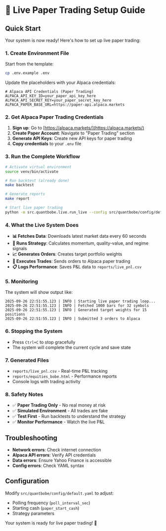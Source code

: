 # 🚀 Live Paper Trading Setup Guide

## Quick Start

Your system is now ready! Here's how to set up live paper trading:

### 1. Create Environment File

Start from the template:

```bash
cp .env.example .env
```

Update the placeholders with your Alpaca credentials:

```env
# Alpaca API Credentials (Paper Trading)
ALPACA_API_KEY_ID=your_paper_api_key_here
ALPACA_API_SECRET_KEY=your_paper_secret_key_here
ALPACA_PAPER_BASE_URL=https://paper-api.alpaca.markets
```

### 2. Get Alpaca Paper Trading Credentials

1. **Sign up**: Go to [https://alpaca.markets/](https://alpaca.markets/)
2. **Create Paper Account**: Navigate to "Paper Trading" section
3. **Generate API Keys**: Create new API keys for paper trading
4. **Copy credentials** to your `.env` file

### 3. Run the Complete Workflow

```bash
# Activate virtual environment
source venv/bin/activate

# Run backtest (already done)
make backtest

# Generate reports
make report

# Start live paper trading
python -m src.quantbobe.live.run_live --config src/quantbobe/config/default.yaml
```

### 4. What the Live System Does

- **📊 Fetches Data**: Downloads latest market data every 60 seconds
- **🧠 Runs Strategy**: Calculates momentum, quality-value, and regime signals
- **📈 Generates Orders**: Creates target portfolio weights
- **💼 Executes Trades**: Sends orders to Alpaca paper trading
- **📋 Logs Performance**: Saves P&L data to `reports/live_pnl.csv`

### 5. Monitoring

The system will show output like:
```
2025-09-26 22:51:55.123 | INFO | Starting live paper trading loop...
2025-09-26 22:51:55.123 | INFO | Fetched 1000 bars for 32 symbols
2025-09-26 22:51:55.123 | INFO | Generated target weights for 15 positions
2025-09-26 22:51:55.123 | INFO | Submitted 3 orders to Alpaca
```

### 6. Stopping the System

- Press `Ctrl+C` to stop gracefully
- The system will complete the current cycle and save state

### 7. Generated Files

- `reports/live_pnl.csv` - Real-time P&L tracking
- `reports/equities_bobe.html` - Performance reports
- Console logs with trading activity

### 8. Safety Notes

- ✅ **Paper Trading Only** - No real money at risk
- ✅ **Simulated Environment** - All trades are fake
- ✅ **Test First** - Run backtests to understand the strategy
- ✅ **Monitor Performance** - Watch the live P&L

## Troubleshooting

- **Network errors**: Check internet connection
- **Alpaca API errors**: Verify API credentials
- **Data errors**: Ensure Yahoo Finance is accessible
- **Config errors**: Check YAML syntax

## Configuration

Modify `src/quantbobe/config/default.yaml` to adjust:
- Polling frequency (`poll_interval_sec`)
- Starting cash (`paper_start_cash`)
- Strategy parameters

Your system is ready for live paper trading! 🎯
